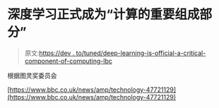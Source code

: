 # 深度学习正式成为“计算的重要组成部分”

> 原文:[https://dev . to/tuned/deep-learning-is-official-a-critical-component-of-computing-lbc](https://dev.to/tuned/deep-learning-is-officially-a-critical-component-of-computing-lbc)

根据图灵奖委员会

[https://www.bbc.co.uk/news/amp/technology-47721129](https://www.bbc.co.uk/news/amp/technology-47721129)